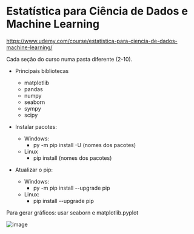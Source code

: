 # Estatística para Ciência de Dados e Machine Learning

https://www.udemy.com/course/estatistica-para-ciencia-de-dados-machine-learning/

Cada seção do curso numa pasta diferente (2-10).

  - Principais bibliotecas
    - matplotlib
    - pandas
    - numpy
    - seaborn
    - sympy
    - scipy

- Instalar pacotes:
  - Windows:
    - py -m pip install -U (nomes dos pacotes)
  - Linux
    - pip install (nomes dos pacotes)  

- Atualizar o pip:
  - Windows:
    - py -m pip install --upgrade pip
  - Linux:
    - pip install --upgrade pip 

Para gerar gráficos: usar seaborn e matplotlib.pyplot

![image](https://user-images.githubusercontent.com/25599308/218214270-ac3e6e24-f052-4150-857e-77a7b211a910.png)
